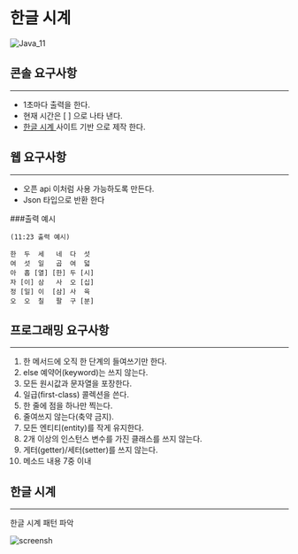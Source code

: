 # 한글 시계
![Java_11](https://img.shields.io/badge/java-11-green)

## 콘솔 요구사항

---
- 1초마다 출력을 한다.
- 현재 시간은 [ ] 으로 나타 낸다.
- [한글 시계 ](https://hangulclock.today/#/main) 사이트 기반 으로 제작 한다.


## 웹 요구사항

---
- 오픈 api 이처럼 사용 가능하도록 만든다.
- Json 타입으로 반환 한다

###출력 예시

```text
(11:23 출력 예시) 

한  두  세   네  다  섯
여  섯  일   곱  여  덟
아  홉 [열] [한] 두 [시]
자 [이] 삼   사  오 [십]
정 [일] 이  [삼] 사  육
오  오  칠   팔  구 [분]

```
      
## 프로그래밍 요구사항

---
1. 한 메서드에 오직 한 단계의 들여쓰기만 한다.
2. else 예약어(keyword)는 쓰지 않는다.
3. 모든 원시값과 문자열을 포장한다.
4. 일급(first-class) 콜렉션을 쓴다. 
5. 한 줄에 점을 하나만 찍는다.
6. 줄여쓰지 않는다(축약 금지).
7. 모든 엔티티(entity)를 작게 유지한다. 
8. 2개 이상의 인스턴스 변수를 가진 클래스를 쓰지 않는다.
9. 게터(getter)/세터(setter)를 쓰지 않는다.
10. 메소드 내용 7중 이내 


## 한글 시계

---
한글 시계 패턴 파악 

![screensh](https://raw.githubusercontent.com/oiNeh/code-kata/main/korean-clock/korean_clock.png)
